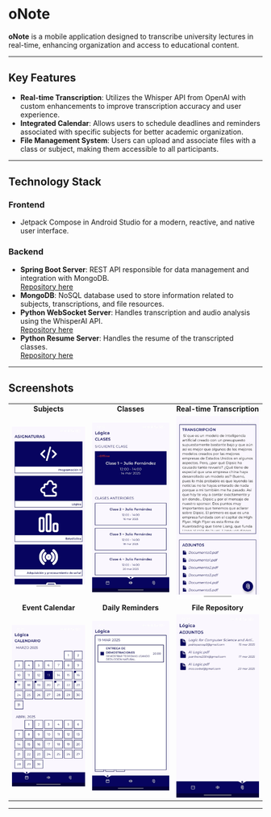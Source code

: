 # oNote

**oNote** is a mobile application designed to transcribe university lectures in real-time, enhancing organization and access to educational content.

---

## Key Features

- **Real-time Transcription**: Utilizes the Whisper API from OpenAI with custom enhancements to improve transcription accuracy and user experience.
- **Integrated Calendar**: Allows users to schedule deadlines and reminders associated with specific subjects for better academic organization.
- **File Management System**: Users can upload and associate files with a class or subject, making them accessible to all participants.

---

## Technology Stack

### **Frontend**
- Jetpack Compose in Android Studio for a modern, reactive, and native user interface.

### **Backend**
- **Spring Boot Server**: REST API responsible for data management and integration with MongoDB.  
  [Repository here](https://github.com/ppazosp/oNoteDB)
- **MongoDB**: NoSQL database used to store information related to subjects, transcriptions, and file resources.
- **Python WebSocket Server**: Handles transcription and audio analysis using the WhisperAI API.  
  [Repository here](https://github.com/ppazosp/oNoteVoice)
- **Python Resume Server**: Handles the resume of the transcripted classes.  
  [Repository here](https://github.com/ppazosp/oNoteVoice)

---

## Screenshots

<table>
  <tr>
    <td align="center"><strong>Subjects</strong></td>
    <td align="center"><strong>Classes</strong></td>
    <td align="center"><strong>Real-time Transcription</strong></td>
  </tr>
  <tr>
    <td align="center"><img src="assets/screenshots/subjects_screen.jpeg" width="300"></td>
    <td align="center"><img src="assets/screenshots/classes_screen.jpeg" width="300"></td>
    <td align="center"><img src="assets/screenshots/class_screen.jpeg" width="300"></td>
  </tr>
  <tr>
    <td align="center"><strong>Event Calendar</strong></td>
    <td align="center"><strong>Daily Reminders</strong></td>
    <td align="center"><strong>File Repository</strong></td>
  </tr>
  <tr>
    <td align="center"><img src="assets/screenshots/calendar_screen.jpeg" width="300"></td>
    <td align="center"><img src="assets/screenshots/task_screen.jpeg" width="300"></td>
    <td align="center"><img src="assets/screenshots/repo_screen.jpeg" width="300"></td>
  </tr>
</table>

---
